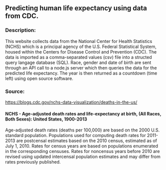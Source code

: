 <h2> Predicting human life expectancy using data from CDC. </h2>

<h3> Description: </h3>

This website collects data from the National Center for Health Statistics (NCHS) which is a principal agency of the U.S. Federal Statistical System, housed within the Centers for Disease Control and Prevention (CDC). The data is imported as a comma-separated values (csv) file into a structed query langage database (SQL). Race, gender and date of birth are sent through an API call to a node.js server which then queries the data for the predicted life expectancy. The year is then returned as a countdown (time left) using open source software.




<h3> Source: </h3>

https://blogs.cdc.gov/nchs-data-visualization/deaths-in-the-us/

<h4> NCHS - Age-adjusted death rates and life-expectancy at birth, (All Races, Both Sexes): United States, 1900-2013 </h4>

Age-adjusted death rates (deaths per 100,000) are based on the 2000 U.S. standard population. Populations used for computing death rates for 2011-2013 are postcensal estimates based on the 2010 census, estimated as of July 1, 2010. Rates for census years are based on populations enumerated in the corresponding censuses. Rates for noncensus years before 2010 are revised using updated intercensal population estimates and may differ from rates previously published.
